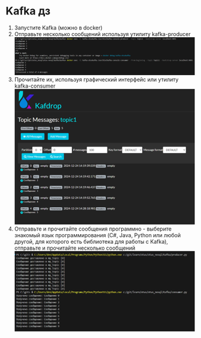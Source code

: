 # Kafka дз

1. Запустите Kafka (можно в docker)
2. Отправьте несколько сообщений используя утилиту kafka-producer
![Отправка](img/2024-12-24_17-23-45.png)
3. Прочитайте их, используя графический интерфейс или утилиту kafka-consumer
![Получение](img/2024-12-24_17-35-28.png)
4. Отправьте и прочитайте сообщения программно - выберите знакомый язык программирования (C#, Java, Python или любой другой, для которого есть библиотека для работы с Kafka), отправьте и прочитайте несколько сообщений
![Отправка и получение с помощью программы](img/2024-12-24_18-24-19.png)

